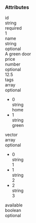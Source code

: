<div class="attributes">
    <div class="attributesTitle">
        <h3 class="attributesTitleText">Attributes</h3></div>
    <div class="attributesList">
        <div class="attributeObject">
            <div class="attributeObjectMembers">
                <div class="attributeObjectMemberContainer">
                    <div class="attributeObjectMember isExpanded">
                        <div class="attributeObjectMemberToggle">
                            <div class="attributeToggle isExpanded"><span class="attributeToggleIcon"></span></div>
                        </div>
                        <div class="attributeObjectMemberKey">
                            <div class="attributeKey">id</div>
                            <div class="attributeObjectMemberType">
                                <div class="attributeType">string</div>
                            </div>
                        </div>
                        <div class="attributeObjectMemberRequirement">
                            <div class="attributeRequirement isRequired"><span class="attributeRequirementIcon"></span><span class="attributeRequirementTooltip"><div class="attributeTooltip"><span class="attributeTooltipText">required</span></div>
                            </span>
                        </div>
                    </div>
                    <div class="attributeObjectMemberDescription">
                        <noscript></noscript>
                    </div>
                    <div class="attributeObjectMemberValueRow">
                        <div class="attributeObjectMemberValue">
                            <div class="attributeValue">1</div>
                        </div>
                    </div>
                </div>
            </div>
            <div class="attributeObjectMemberContainer">
                <div class="attributeObjectMember isExpanded">
                    <div class="attributeObjectMemberToggle">
                        <div class="attributeToggle isExpanded"><span class="attributeToggleIcon"></span></div>
                    </div>
                    <div class="attributeObjectMemberKey">
                        <div class="attributeKey">name</div>
                        <div class="attributeObjectMemberType">
                            <div class="attributeType">string</div>
                        </div>
                    </div>
                    <div class="attributeObjectMemberRequirement">
                        <div class="attributeRequirement isOptional"><span class="attributeRequirementIcon"></span><span class="attributeRequirementTooltip"><div class="attributeTooltip"><span class="attributeTooltipText">optional</span></div>
                        </span>
                    </div>
                </div>
                <div class="attributeObjectMemberDescription">
                    <noscript></noscript>
                </div>
                <div class="attributeObjectMemberValueRow">
                    <div class="attributeObjectMemberValue">
                        <div class="attributeValue">A green door</div>
                    </div>
                </div>
            </div>
        </div>
        <div class="attributeObjectMemberContainer">
            <div class="attributeObjectMember isExpanded">
                <div class="attributeObjectMemberToggle">
                    <div class="attributeToggle isExpanded"><span class="attributeToggleIcon"></span></div>
                </div>
                <div class="attributeObjectMemberKey">
                    <div class="attributeKey">price</div>
                    <div class="attributeObjectMemberType">
                        <div class="attributeType">number</div>
                    </div>
                </div>
                <div class="attributeObjectMemberRequirement">
                    <div class="attributeRequirement isOptional"><span class="attributeRequirementIcon"></span><span class="attributeRequirementTooltip"><div class="attributeTooltip"><span class="attributeTooltipText">optional</span></div>
                    </span>
                </div>
            </div>
            <div class="attributeObjectMemberDescription">
                <noscript></noscript>
            </div>
            <div class="attributeObjectMemberValueRow">
                <div class="attributeObjectMemberValue">
                    <div class="attributeValue">12.5</div>
                </div>
            </div>
        </div>
    </div>
    <div class="attributeObjectMemberContainer">
        <div class="attributeObjectMember isExpanded isExpandableCollapsible isArray">
            <div class="attributeObjectMemberToggle">
                <div class="attributeToggle isExpanded"><span class="attributeToggleIcon"></span></div>
            </div>
            <div class="attributeObjectMemberKey">
                <div class="attributeKey">tags</div>
                <div class="attributeObjectMemberType">
                    <div class="attributeType">array</div>
                </div>
            </div>
            <div class="attributeObjectMemberRequirement">
                <div class="attributeRequirement isOptional"><span class="attributeRequirementIcon"></span><span class="attributeRequirementTooltip"><div class="attributeTooltip"><span class="attributeTooltipText">optional</span></div>
                </span>
            </div>
        </div>
        <div class="attributeObjectMemberDescription">
            <noscript></noscript>
        </div>
        <div class="attributeObjectMemberValueRow">
            <div class="attributeObjectMemberValue">
                <div class="attributeArray">
                    <ul class="attributeArrayItems">
                        <li class="attributeArrayItemContainer">
                            <div class="attributeArrayItem isExpanded">
                                <div class="attributeArrayItemRow">
                                    <div class="attributeArrayItemToggle">
                                        <div class="attributeToggle isExpanded"><span class="attributeToggleIcon"></span></div>
                                    </div>
                                    <div class="attributeArrayItemKey">
                                        <div class="attributeKey">0</div>
                                        <div class="attributeArrayItemType">
                                            <div class="attributeType">string</div>
                                        </div>
                                    </div>
                                    <div class="attributeArrayItemValue">
                                        <div class="attributeValue">home</div>
                                    </div>
                                </div>
                                <div class="attributeArrayItemRow">
                                    <div class="attributeArrayItemDescription">
                                        <noscript></noscript>
                                    </div>
                                </div>
                            </div>
                        </li>
                        <li class="attributeArrayItemContainer">
                            <div class="attributeArrayItem isExpanded">
                                <div class="attributeArrayItemRow">
                                    <div class="attributeArrayItemToggle">
                                        <div class="attributeToggle isExpanded"><span class="attributeToggleIcon"></span></div>
                                    </div>
                                    <div class="attributeArrayItemKey">
                                        <div class="attributeKey">1</div>
                                        <div class="attributeArrayItemType">
                                            <div class="attributeType">string</div>
                                        </div>
                                    </div>
                                    <div class="attributeArrayItemValue">
                                        <div class="attributeValue">green</div>
                                    </div>
                                </div>
                                <div class="attributeArrayItemRow">
                                    <div class="attributeArrayItemDescription">
                                        <noscript></noscript>
                                    </div>
                                </div>
                            </div>
                        </li>
                    </ul>
                </div>
            </div>
        </div>
    </div>
</div>
<div class="attributeObjectMemberContainer">
    <div class="attributeObjectMember isExpanded isExpandableCollapsible isArray">
        <div class="attributeObjectMemberToggle">
            <div class="attributeToggle isExpanded"><span class="attributeToggleIcon"></span></div>
        </div>
        <div class="attributeObjectMemberKey">
            <div class="attributeKey">vector</div>
            <div class="attributeObjectMemberType">
                <div class="attributeType">array</div>
            </div>
        </div>
        <div class="attributeObjectMemberRequirement">
            <div class="attributeRequirement isOptional"><span class="attributeRequirementIcon"></span><span class="attributeRequirementTooltip"><div class="attributeTooltip"><span class="attributeTooltipText">optional</span></div>
            </span>
        </div>
    </div>
    <div class="attributeObjectMemberDescription">
        <noscript></noscript>
    </div>
    <div class="attributeObjectMemberValueRow">
        <div class="attributeObjectMemberValue">
            <div class="attributeArray">
                <ul class="attributeArrayItems">
                    <li class="attributeArrayItemContainer">
                        <div class="attributeArrayItem isExpanded">
                            <div class="attributeArrayItemRow">
                                <div class="attributeArrayItemToggle">
                                    <div class="attributeToggle isExpanded"><span class="attributeToggleIcon"></span></div>
                                </div>
                                <div class="attributeArrayItemKey">
                                    <div class="attributeKey">0</div>
                                    <div class="attributeArrayItemType">
                                        <div class="attributeType">string</div>
                                    </div>
                                </div>
                                <div class="attributeArrayItemValue">
                                    <div class="attributeValue">1</div>
                                </div>
                            </div>
                            <div class="attributeArrayItemRow">
                                <div class="attributeArrayItemDescription">
                                    <noscript></noscript>
                                </div>
                            </div>
                        </div>
                    </li>
                    <li class="attributeArrayItemContainer">
                        <div class="attributeArrayItem isExpanded">
                            <div class="attributeArrayItemRow">
                                <div class="attributeArrayItemToggle">
                                    <div class="attributeToggle isExpanded"><span class="attributeToggleIcon"></span></div>
                                </div>
                                <div class="attributeArrayItemKey">
                                    <div class="attributeKey">1</div>
                                    <div class="attributeArrayItemType">
                                        <div class="attributeType">string</div>
                                    </div>
                                </div>
                                <div class="attributeArrayItemValue">
                                    <div class="attributeValue">2</div>
                                </div>
                            </div>
                            <div class="attributeArrayItemRow">
                                <div class="attributeArrayItemDescription">
                                    <noscript></noscript>
                                </div>
                            </div>
                        </div>
                    </li>
                    <li class="attributeArrayItemContainer">
                        <div class="attributeArrayItem isExpanded">
                            <div class="attributeArrayItemRow">
                                <div class="attributeArrayItemToggle">
                                    <div class="attributeToggle isExpanded"><span class="attributeToggleIcon"></span></div>
                                </div>
                                <div class="attributeArrayItemKey">
                                    <div class="attributeKey">2</div>
                                    <div class="attributeArrayItemType">
                                        <div class="attributeType">string</div>
                                    </div>
                                </div>
                                <div class="attributeArrayItemValue">
                                    <div class="attributeValue">3</div>
                                </div>
                            </div>
                            <div class="attributeArrayItemRow">
                                <div class="attributeArrayItemDescription">
                                    <noscript></noscript>
                                </div>
                            </div>
                        </div>
                    </li>
                </ul>
            </div>
        </div>
    </div>
</div>
</div>
<div class="attributeObjectMemberContainer">
    <div class="attributeObjectMember isExpanded">
        <div class="attributeObjectMemberToggle">
            <div class="attributeToggle isExpanded"><span class="attributeToggleIcon"></span></div>
        </div>
        <div class="attributeObjectMemberKey">
            <div class="attributeKey">available</div>
            <div class="attributeObjectMemberType">
                <div class="attributeType">boolean</div>
            </div>
        </div>
        <div class="attributeObjectMemberRequirement">
            <div class="attributeRequirement isOptional"><span class="attributeRequirementIcon"></span><span class="attributeRequirementTooltip"><div class="attributeTooltip"><span class="attributeTooltipText">optional</span></div>
            </span>
        </div>
    </div>
    <div class="attributeObjectMemberDescription">
        <noscript></noscript>
    </div>
    <div class="attributeObjectMemberValueRow"></div>
</div>
</div>
</div>
</div>
</div>
</div>